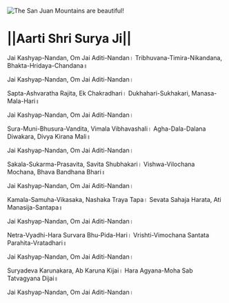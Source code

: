 ![The San Juan Mountains are beautiful!](lib/images/img.png "San Juan Mountains")

# ||Aarti Shri Surya Ji||

Jai Kashyap-Nandan, Om Jai Aditi-Nandan।
Tribhuvana-Timira-Nikandana, Bhakta-Hridaya-Chandana॥

Jai Kashyap-Nandan, Om Jai Aditi-Nandan।

Sapta-Ashvaratha Rajita, Ek Chakradhari।
Dukhahari-Sukhakari, Manasa-Mala-Hari॥

Jai Kashyap-Nandan, Om Jai Aditi-Nandan।

Sura-Muni-Bhusura-Vandita, Vimala Vibhavashali।
Agha-Dala-Dalana Diwakara, Divya Kirana Mali॥

Jai Kashyap-Nandan, Om Jai Aditi-Nandan।

Sakala-Sukarma-Prasavita, Savita Shubhakari।
Vishwa-Vilochana Mochana, Bhava Bandhana Bhari॥

Jai Kashyap-Nandan, Om Jai Aditi-Nandan।

Kamala-Samuha-Vikasaka, Nashaka Traya Tapa।
Sevata Sahaja Harata, Ati Manasija-Santapa॥

Jai Kashyap-Nandan, Om Jai Aditi-Nandan।

Netra-Vyadhi-Hara Survara Bhu-Pida-Hari।
Vrishti-Vimochana Santata Parahita-Vratadhari॥

Jai Kashyap-Nandan, Om Jai Aditi-Nandan।

Suryadeva Karunakara, Ab Karuna Kijai।
Hara Agyana-Moha Sab Tatvagyana Dijai॥

Jai Kashyap-Nandan, Om Jai Aditi-Nandan।